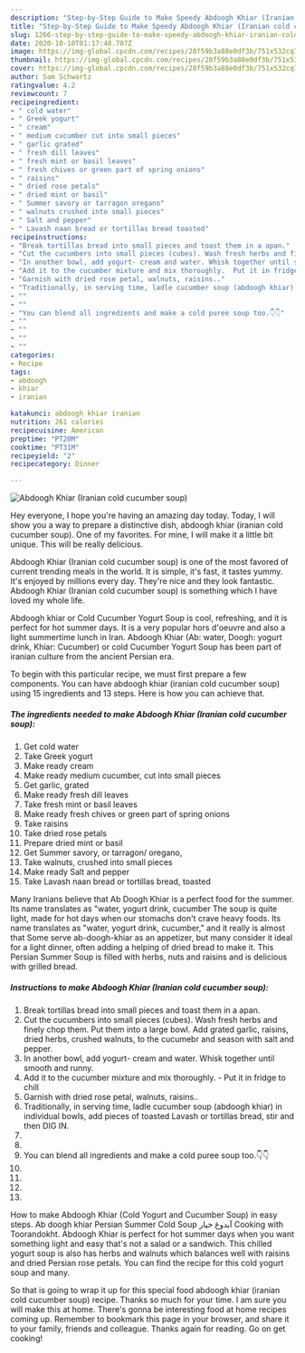 ```yaml
---
description: "Step-by-Step Guide to Make Speedy Abdoogh Khiar (Iranian cold cucumber soup)"
title: "Step-by-Step Guide to Make Speedy Abdoogh Khiar (Iranian cold cucumber soup)"
slug: 1266-step-by-step-guide-to-make-speedy-abdoogh-khiar-iranian-cold-cucumber-soup
date: 2020-10-10T01:17:48.707Z
image: https://img-global.cpcdn.com/recipes/28f59b3a88e0df3b/751x532cq70/abdoogh-khiar-iranian-cold-cucumber-soup-recipe-main-photo.jpg
thumbnail: https://img-global.cpcdn.com/recipes/28f59b3a88e0df3b/751x532cq70/abdoogh-khiar-iranian-cold-cucumber-soup-recipe-main-photo.jpg
cover: https://img-global.cpcdn.com/recipes/28f59b3a88e0df3b/751x532cq70/abdoogh-khiar-iranian-cold-cucumber-soup-recipe-main-photo.jpg
author: Sam Schwartz
ratingvalue: 4.2
reviewcount: 7
recipeingredient:
- " cold water"
- " Greek yogurt"
- " cream"
- " medium cucumber cut into small pieces"
- " garlic grated"
- " fresh dill leaves"
- " fresh mint or basil leaves"
- " fresh chives or green part of spring onions"
- " raisins"
- " dried rose petals"
- " dried mint or basil"
- " Summer savory or tarragon oregano"
- " walnuts crushed into small pieces"
- " Salt and pepper"
- " Lavash naan bread or tortillas bread toasted"
recipeinstructions:
- "Break tortillas bread into small pieces and toast them in a apan."
- "Cut the cucumbers into small pieces (cubes). Wash fresh herbs and finely chop them. Put them into a large bowl. Add grated garlic, raisins, dried herbs, crushed walnuts, to the cucumebr and season with salt and pepper."
- "In another bowl, add yogurt- cream and water. Whisk together until smooth and runny."
- "Add it to the cucumber mixture and mix thoroughly.  Put it in fridge to chill"
- "Garnish with dried rose petal, walnuts, raisins.."
- "Traditionally, in serving time, ladle cucumber soup (abdoogh khiar) in individual bowls, add pieces of toasted Lavash or tortillas bread, stir and then DIG IN."
- ""
- ""
- "You can blend all ingredients and make a cold puree soup too.👇👇"
- ""
- ""
- ""
- ""
categories:
- Recipe
tags:
- abdoogh
- khiar
- iranian

katakunci: abdoogh khiar iranian 
nutrition: 261 calories
recipecuisine: American
preptime: "PT20M"
cooktime: "PT31M"
recipeyield: "2"
recipecategory: Dinner

---
```



![Abdoogh Khiar (Iranian cold cucumber soup)](https://img-global.cpcdn.com/recipes/28f59b3a88e0df3b/751x532cq70/abdoogh-khiar-iranian-cold-cucumber-soup-recipe-main-photo.jpg)

Hey everyone, I hope you're having an amazing day today. Today, I will show you a way to prepare a distinctive dish, abdoogh khiar (iranian cold cucumber soup). One of my favorites. For mine, I will make it a little bit unique. This will be really delicious.

Abdoogh Khiar (Iranian cold cucumber soup) is one of the most favored of current trending meals in the world. It is simple, it's fast, it tastes yummy. It's enjoyed by millions every day. They're nice and they look fantastic. Abdoogh Khiar (Iranian cold cucumber soup) is something which I have loved my whole life.

Abdoogh khiar or Cold Cucumber Yogurt Soup is cool, refreshing, and it is perfect for hot summer days. It is a very popular hors d&#39;oeuvre and also a light summertime lunch in Iran. Abdoogh Khiar (Ab: water, Doogh: yogurt drink, Khiar: Cucumber) or cold Cucumber Yogurt Soup has been part of iranian culture from the ancient Persian era.


To begin with this particular recipe, we must first prepare a few components. You can have abdoogh khiar (iranian cold cucumber soup) using 15 ingredients and 13 steps. Here is how you can achieve that.

<!--inarticleads1-->

##### The ingredients needed to make Abdoogh Khiar (Iranian cold cucumber soup):

1. Get  cold water
1. Take  Greek yogurt
1. Make ready  cream
1. Make ready  medium cucumber, cut into small pieces
1. Get  garlic, grated
1. Make ready  fresh dill leaves
1. Take  fresh mint or basil leaves
1. Make ready  fresh chives or green part of spring onions
1. Take  raisins
1. Take  dried rose petals
1. Prepare  dried mint or basil
1. Get  Summer savory, or tarragon/ oregano,
1. Take  walnuts, crushed into small pieces
1. Make ready  Salt and pepper
1. Take  Lavash naan bread or tortillas bread, toasted


Many Iranians believe that Ab Doogh Khiar is a perfect food for the summer. Its name translates as &#34;water, yogurt drink, cucumber The soup is quite light, made for hot days when our stomachs don&#39;t crave heavy foods. Its name translates as &#34;water, yogurt drink, cucumber,&#34; and it really is almost that Some serve ab-doogh-khiar as an appetizer, but many consider it ideal for a light dinner, often adding a helping of dried bread to make it. This Persian Summer Soup is filled with herbs, nuts and raisins and is delicious with grilled bread. 

<!--inarticleads2-->

##### Instructions to make Abdoogh Khiar (Iranian cold cucumber soup):

1. Break tortillas bread into small pieces and toast them in a apan.
1. Cut the cucumbers into small pieces (cubes). Wash fresh herbs and finely chop them. Put them into a large bowl. Add grated garlic, raisins, dried herbs, crushed walnuts, to the cucumebr and season with salt and pepper.
1. In another bowl, add yogurt- cream and water. Whisk together until smooth and runny.
1. Add it to the cucumber mixture and mix thoroughly.  - Put it in fridge to chill
1. Garnish with dried rose petal, walnuts, raisins..
1. Traditionally, in serving time, ladle cucumber soup (abdoogh khiar) in individual bowls, add pieces of toasted Lavash or tortillas bread, stir and then DIG IN.
1. 
1. 
1. You can blend all ingredients and make a cold puree soup too.👇👇
1. 
1. 
1. 
1. 


How to make Abdoogh Khiar (Cold Yogurt and Cucumber Soup) in easy steps. Ab doogh khiar Persian Summer Cold Soup آبدوغ خیار Cooking with Toorandokht. Abdoogh Khiar is perfect for hot summer days when you want something light and easy that&#39;s not a salad or a sandwich. This chilled yogurt soup is also has herbs and walnuts which balances well with raisins and dried Persian rose petals. You can find the recipe for this cold yogurt soup and many. 

So that is going to wrap it up for this special food abdoogh khiar (iranian cold cucumber soup) recipe. Thanks so much for your time. I am sure you will make this at home. There's gonna be interesting food at home recipes coming up. Remember to bookmark this page in your browser, and share it to your family, friends and colleague. Thanks again for reading. Go on get cooking!
